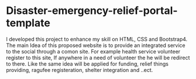 # Disaster-emergency-relief-portal-template

I developed this project to enhance my skill on HTML, CSS and Bootstrap4.
The main Idea of this proposed website is to provide an integrated service to the social through a comon site. For example health service volunteer register to this site, If anywhere in a need of volunteer the he will be redirect to there. Like the same idea will be applied for funding, relief things providing, ragufee registeration, shelter integration and ..ect. 
